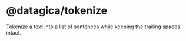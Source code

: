 # @datagica/tokenize

Tokenize a text into a list of sentences while keeping the trailing spaces intact.
